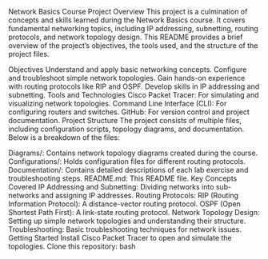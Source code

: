 


Network Basics Course Project
Overview
This project is a culmination of concepts and skills learned during the Network Basics course. It covers fundamental networking topics, including IP addressing, subnetting, routing protocols, and network topology design. This README provides a brief overview of the project’s objectives, the tools used, and the structure of the project files.

Objectives
Understand and apply basic networking concepts.
Configure and troubleshoot simple network topologies.
Gain hands-on experience with routing protocols like RIP and OSPF.
Develop skills in IP addressing and subnetting.
Tools and Technologies
Cisco Packet Tracer: For simulating and visualizing network topologies.
Command Line Interface (CLI): For configuring routers and switches.
GitHub: For version control and project documentation.
Project Structure
The project consists of multiple files, including configuration scripts, topology diagrams, and documentation. Below is a breakdown of the files:

Diagrams/: Contains network topology diagrams created during the course.
Configurations/: Holds configuration files for different routing protocols.
Documentation/: Contains detailed descriptions of each lab exercise and troubleshooting steps.
README.md: This README file.
Key Concepts Covered
IP Addressing and Subnetting: Dividing networks into sub-networks and assigning IP addresses.
Routing Protocols:
RIP (Routing Information Protocol): A distance-vector routing protocol.
OSPF (Open Shortest Path First): A link-state routing protocol.
Network Topology Design: Setting up simple network topologies and understanding their structure.
Troubleshooting: Basic troubleshooting techniques for network issues.
Getting Started
Install Cisco Packet Tracer to open and simulate the topologies.
Clone this repository:
bash
